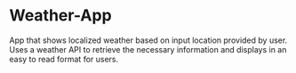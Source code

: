 # Weather-App

App that shows localized weather based on input location provided by user. Uses a weather API to retrieve the necessary information and displays in an easy to read format for users.
